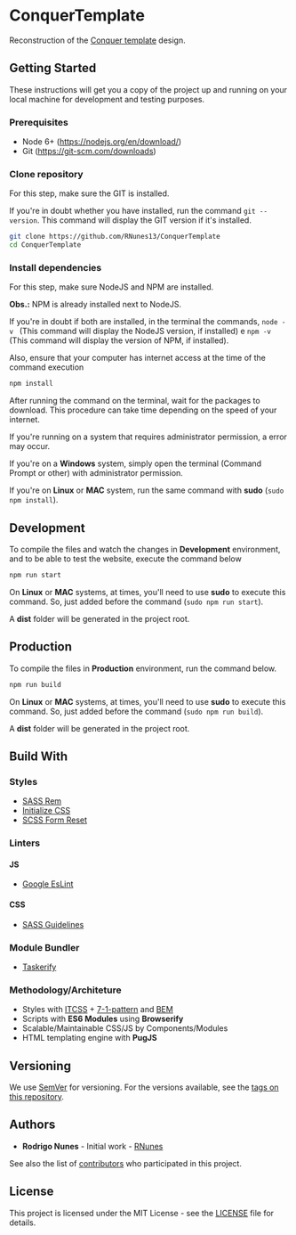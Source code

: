 # ConquerTemplate

Reconstruction of the [Conquer template](https://www.free-css.com/free-css-templates/page196/conquer) design.

## Getting Started

These instructions will get you a copy of the project up and running on your local machine for development and testing purposes.

### Prerequisites

* Node 6+ (https://nodejs.org/en/download/)
* Git (https://git-scm.com/downloads)


### Clone repository

For this step, make sure the GIT is installed.

If you're in doubt whether you have installed, run the command ```git --version```. This command will display the GIT version if it's installed.

```sh
git clone https://github.com/RNunes13/ConquerTemplate
cd ConquerTemplate
```

### Install dependencies

For this step, make sure NodeJS and NPM are installed.

**Obs.:** NPM is already installed next to NodeJS.

If you're in doubt if both are installed, in the terminal the commands, ```node -v ``` (This command will display the NodeJS version, if installed) e ```npm -v ``` (This command will display the version of NPM, if installed).

Also, ensure that your computer has internet access at the time of the command execution

```sh
npm install
```

After running the command on the terminal, wait for the packages to download. This procedure can take time depending on the speed of your internet.

If you're running on a system that requires administrator permission, a error may occur.

If you're on a **Windows** system, simply open the terminal (Command Prompt or other) with administrator permission.

If you're on **Linux** or **MAC** system, run the same command with **sudo** (```sudo npm install```).

## Development

To compile the files and watch the changes in **Development** environment, and to be able to test the website, execute the command below

```sh
npm run start
```

On **Linux** or **MAC** systems, at times, you'll need to use **sudo** to execute this command. So, just added before the command (```sudo npm run start```).

A **dist** folder will be generated in the project root.

## Production

To compile the files in **Production** environment, run the command below.

```sh
npm run build
```

On **Linux** or **MAC** systems, at times, you'll need to use **sudo** to execute this command. So, just added before the command (```sudo npm run build```).

A **dist** folder will be generated in the project root.

## Build With
### Styles
  * [SASS Rem](https://github.com/pierreburel/sass-rem)
  * [Initialize CSS](https://github.com/jeroenoomsNL/initialize-css)
  * [SCSS Form Reset](https://github.com/Zeindelf/scss-form-reset)

### Linters
#### JS
 * [Google EsLint](https://github.com/google/eslint-config-google)

#### CSS
 * [SASS Guidelines](https://sass-guidelin.es/)

### Module Bundler
 * [Taskerify](https://github.com/Zeindelf/taskerify)

### Methodology/Architeture
  * Styles with [ITCSS](https://www.creativebloq.com/web-design/manage-large-css-projects-itcss-101517528) + [7-1-pattern](https://sass-guidelin.es/#the-7-1-pattern) and [BEM](http://getbem.com/introduction/)
  * Scripts with **ES6 Modules** using **Browserify**
  * Scalable/Maintainable CSS/JS by Components/Modules
  * HTML templating engine with **PugJS**

## Versioning
We use [SemVer](https://semver.org/) for versioning. For the versions available, see the [tags on this repository](https://github.com/RNunes13/ConquerTemplate/tags).

## Authors
  * **Rodrigo Nunes** - Initial work - [RNunes](https://github.com/RNunes13)

See also the list of [contributors](https://github.com/RNunes13/ConquerTemplate/contributors) who participated in this project.

## License
This project is licensed under the MIT License - see the [LICENSE](https://github.com/RNunes13/ConquerTemplate/blob/master/LICENSE) file for details.
